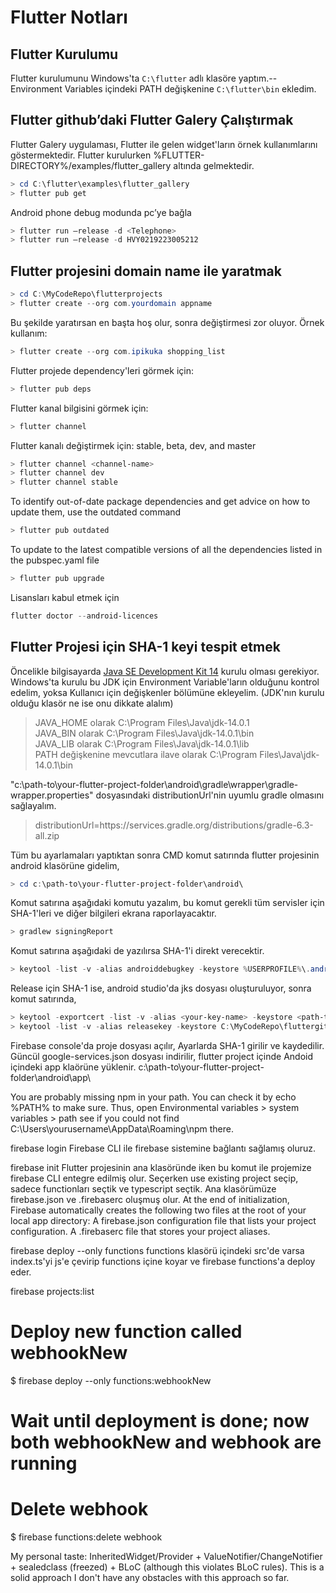 # Flutter Notları


## Flutter Kurulumu

Flutter kurulumunu Windows'ta ``C:\flutter`` adlı klasöre yaptım.--
Environment Variables içindeki PATH değişkenine ``C:\flutter\bin`` ekledim.


## Flutter github’daki Flutter Galery Çalıştırmak

Flutter Galery uygulaması, Flutter ile gelen widget'ların örnek kullanımlarını göstermektedir.
Flutter kurulurken %FLUTTER-DIRECTORY%/examples/flutter_gallery altında gelmektedir.

```powershell
> cd C:\flutter\examples\flutter_gallery
> flutter pub get
```

Android phone debug modunda pc’ye bağla
```powershell
> flutter run –release -d <Telephone>
> flutter run –release -d HVY0219223005212
```

## Flutter projesini domain name ile yaratmak
```powershell
> cd C:\MyCodeRepo\flutterprojects
> flutter create --org com.yourdomain appname
```
Bu şekilde yaratırsan en başta hoş olur, sonra değiştirmesi zor oluyor. Örnek kullanım:
```powershell
> flutter create --org com.ipikuka shopping_list
```

Flutter projede dependency'leri görmek için:
```powershell
> flutter pub deps
```

Flutter kanal bilgisini görmek için:
```powershell
> flutter channel
```

Flutter kanalı değiştirmek için: stable, beta, dev, and master
```powershell
> flutter channel <channel-name>
> flutter channel dev
> flutter channel stable
```

To identify out-of-date package dependencies and get advice on how to update them, use the outdated command
```powershell
> flutter pub outdated
```

To update to the latest compatible versions of all the dependencies listed in the pubspec.yaml file
```powershell
> flutter pub upgrade
```

Lisansları kabul etmek için
```powershell
flutter doctor --android-licences
```

## Flutter Projesi için SHA-1 keyi tespit etmek
Öncelikle bilgisayarda [Java SE Development Kit 14](https://www.oracle.com/java/technologies/javase-jdk14-downloads.html) kurulu olması gerekiyor.
Windows'ta kurulu bu JDK için Environment Variable'ların olduğunu kontrol edelim, yoksa Kullanıcı için değişkenler bölümüne ekleyelim. (JDK'nın kurulu olduğu klasör ne ise onu dikkate alalım)
> JAVA_HOME olarak C:\Program Files\Java\jdk-14.0.1<br>
> JAVA_BIN olarak C:\Program Files\Java\jdk-14.0.1\bin<br>
> JAVA_LIB olarak C:\Program Files\Java\jdk-14.0.1\lib<br>
> PATH değişkenine mevcutlara ilave olarak C:\Program Files\Java\jdk-14.0.1\bin<br>

"c:\path-to\your-flutter-project-folder\android\gradle\wrapper\gradle-wrapper.properties" dosyasındaki distributionUrl'nin uyumlu gradle olmasını sağlayalım.
> distributionUrl=https\://services.gradle.org/distributions/gradle-6.3-all.zip

Tüm bu ayarlamaları yaptıktan sonra CMD komut satırında flutter projesinin android klasörüne gidelim,
```powershell
> cd c:\path-to\your-flutter-project-folder\android\ 
```

Komut satırına aşağıdaki komutu yazalım, bu komut gerekli tüm servisler için SHA-1'leri ve diğer bilgileri ekrana raporlayacaktır.
```powershell
> gradlew signingReport
```

Komut satırına aşağıdaki de yazılırsa SHA-1'i direkt verecektir.
```powershell
> keytool -list -v -alias androiddebugkey -keystore %USERPROFILE%\.android\debug.keystore
```
Release için SHA-1 ise, android studio'da jks dosyası oluşturuluyor, sonra komut satırında,
```powershell
> keytool -exportcert -list -v -alias <your-key-name> -keystore <path-to-production-keystore>
> keytool -list -v -alias releasekey -keystore C:\MyCodeRepo\fluttergithubprojects\xinthink_flt_keep\releaseKey.jks
```


Firebase console'da proje dosyası açılır, Ayarlarda SHA-1 girilir ve kaydedilir.
Güncül google-services.json dosyası indirilir, flutter project içinde Andoid içindeki app klaörüne yüklenir.
c:\path-to\your-flutter-project-folder\android\app\


You are probably missing npm in your path. You can check it by echo %PATH% to make sure. Thus, open Environmental variables > system variables > path
see if you could not find C:\Users\yourusername\AppData\Roaming\npm there. 


firebase login
Firebase CLI ile firebase sistemine bağlantı sağlamış oluruz.

firebase init
Flutter projesinin ana klasöründe iken bu komut ile projemize firebase CLI entegre edilmiş olur.
Seçerken use existing project seçip, sadece functionları seçtik ve typescript seçtik.
Ana klasörümüze firebase.json ve .firebaserc oluşmuş olur.
At the end of initialization, Firebase automatically creates the following two files at the root of your local app directory:
A firebase.json configuration file that lists your project configuration.
A .firebaserc file that stores your project aliases.


firebase deploy --only functions
functions klasörü içindeki src'de varsa index.ts'yi js'e çevirip functions içine koyar ve firebase functions'a deploy eder.

firebase projects:list

# Deploy new function called webhookNew
$ firebase deploy --only functions:webhookNew

# Wait until deployment is done; now both webhookNew and webhook are running

# Delete webhook
$ firebase functions:delete webhook

My personal taste: InheritedWidget/Provider + ValueNotifier/ChangeNotifier + sealedclass (freezed) + BLoC (although this violates BLoC rules). This is a solid approach I don't have any obstacles with this approach so far.